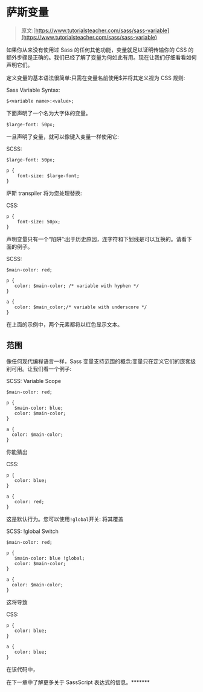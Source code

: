 # 萨斯变量

> 原文:[https://www.tutorialsteacher.com/sass/sass-variable](https://www.tutorialsteacher.com/sass/sass-variable)

如果你从来没有使用过 Sass 的任何其他功能，变量就足以证明传输你的 CSS 的额外步骤是正确的。我们已经了解了变量为何如此有用。现在让我们仔细看看如何声明它们。

定义变量的基本语法很简单:只需在变量名前使用$并将其定义视为 CSS 规则:

Sass Variable Syntax:

```
$<variable name>:<value>;

```

下面声明了一个名为大字体的变量。

```
$large-font: 50px; 
```

一旦声明了变量，就可以像键入变量一样使用它:

SCSS: 

```
$large-font: 50px;

p {
    font-size: $large-font;
} 
```

萨斯 transpiler 将为您处理替换:

CSS: 

```
p {
    font-size: 50px;
} 
```

声明变量只有一个“陷阱”:出于历史原因，连字符和下划线是可以互换的。请看下面的例子。

SCSS: 

```
$main-color: red;

p {
   color: $main-color; /* variable with hyphen */
}

a {
   color: $main_color;/* variable with underscore */
} 
```

在上面的示例中，两个元素都将以红色显示文本。

## 范围

像任何现代编程语言一样，Sass 变量支持范围的概念:变量只在定义它们的嵌套级别可用。让我们看一个例子:

SCSS: Variable Scope 

```
$main-color: red;

p {
   $main-color: blue;
   color: $main-color;
}

a {
  color: $main-color;
} 
```

你能猜出

CSS: 

```
p {
   color: blue;
}

a {
   color: red;
} 
```

这是默认行为。您可以使用`!global`开关: 将其覆盖

SCSS: !global Switch 

```
$main-color: red;

p {
   $main-color: blue !global;
   color: $main-color;
}

a {
  color: $main-color;
} 
```

这将导致

CSS: 

```
p {
   color: blue;
}

a {
   color: blue;
} 
```

在该代码中，

在下一章中了解更多关于 SassScript 表达式的信息。*******